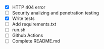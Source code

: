 - [x] HTTP 404 error
- [ ] Security analizing and penetration testing
- [x] Write tests
- [ ] Add requirements.txt
- [ ] run.sh
- [ ] Github Actions
- [ ] Complete README.md
